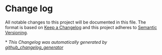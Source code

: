 # Change log

All notable changes to this project will be documented in this file. The format is based on [Keep a Changelog](http://keepachangelog.com/en/1.0.0/) and this project adheres to [Semantic Versioning](http://semver.org).

\* *This Changelog was automatically generated by [github_changelog_generator](https://github.com/github-changelog-generator/github-changelog-generator)*
